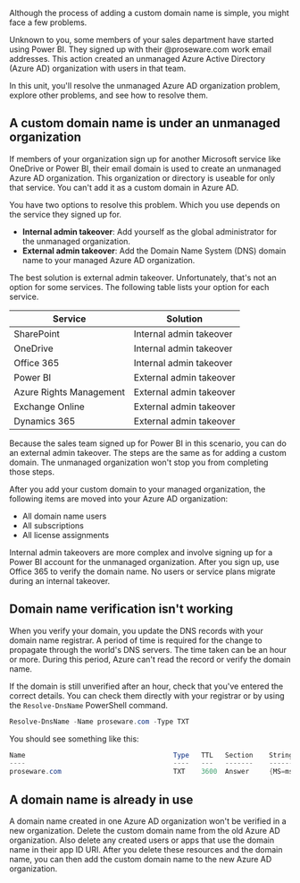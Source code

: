 Although the process of adding a custom domain name is simple, you might face a few problems.

Unknown to you, some members of your sales department have started using Power BI. They signed up with their @proseware.com work email addresses. This action created an unmanaged Azure Active Directory (Azure AD) organization with users in that team.

In this unit, you'll resolve the unmanaged Azure AD organization problem, explore other problems, and see how to resolve them.

## A custom domain name is under an unmanaged organization

If members of your organization sign up for another Microsoft service like OneDrive or Power BI, their email domain is used to create an unmanaged Azure AD organization. This organization or directory is useable for only that service. You can't add it as a custom domain in Azure AD.

You have two options to resolve this problem. Which you use depends on the service they signed up for.

- **Internal admin takeover**: Add yourself as the global administrator for the unmanaged organization.
- **External admin takeover**: Add the Domain Name System (DNS) domain name to your managed Azure AD organization.

The best solution is external admin takeover. Unfortunately, that's not an option for some services. The following table lists your option for each service.

|Service  |Solution  |
|----|----|
|SharePoint              | Internal admin takeover |
|OneDrive                | Internal admin takeover |
|Office 365              | Internal admin takeover |
|Power BI                | External admin takeover |
|Azure Rights Management | External admin takeover |
|Exchange Online         | External admin takeover |
|Dynamics 365            | External admin takeover |

Because the sales team signed up for Power BI in this scenario, you can do an external admin takeover. The steps are the same as for adding a custom domain. The unmanaged organization won't stop you from completing those steps.

After you add your custom domain to your managed organization, the following items are moved into your Azure AD organization:

- All domain name users
- All subscriptions
- All license assignments

Internal admin takeovers are more complex and involve signing up for a Power BI account for the unmanaged organization. After you sign up, use Office 365 to verify the domain name. No users or service plans migrate during an internal takeover.

## Domain name verification isn't working

When you verify your domain, you update the DNS records with your domain name registrar. A period of time is required for the change to propagate through the world's DNS servers. The time taken can be an hour or more. During this period, Azure can't read the record or verify the domain name.

If the domain is still unverified after an hour, check that you've entered the correct details. You can check them directly with your registrar or by using the `Resolve-DnsName` PowerShell command.

```PowerShell
Resolve-DnsName -Name proseware.com -Type TXT
```

You should see something like this:

```PowerShell
Name                                     Type   TTL   Section    Strings
----                                     ----   ---   -------    -------
proseware.com                            TXT    3600  Answer     {MS=ms94126796}
```

## A domain name is already in use

A domain name created in one Azure AD organization won't be verified in a new organization. Delete the custom domain name from the old Azure AD organization. Also delete any created users or apps that use the domain name in their app ID URI. After you delete these resources and the domain name, you can then add the custom domain name to the new Azure AD organization.